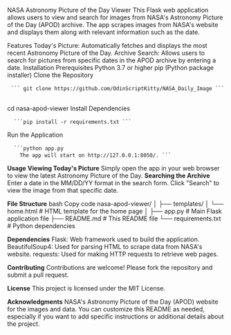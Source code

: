 NASA Astronomy Picture of the Day Viewer
This Flask web application allows users to view and search for images from NASA's Astronomy Picture of the Day (APOD) archive. The app scrapes images from NASA's website and displays them along with relevant information such as the date.

Features
Today's Picture: Automatically fetches and displays the most recent Astronomy Picture of the Day.
Archive Search: Allows users to search for pictures from specific dates in the APOD archive by entering a date.
Installation
Prerequisites
Python 3.7 or higher
pip (Python package installer)
Clone the Repository
<pre> <code>``` git clone https://github.com/OdinScriptKitty/NASA_Daily_Image ``` </code> </pre>



cd nasa-apod-viewer
Install Dependencies

<pre> <code> ```pip install -r requirements.txt ``` </code> </pre>




Run the Application
<pre> <code> ```python app.py
	The app will start on http://127.0.0.1:8050/. ``` </code> </pre>


**Usage**
**Viewing Today's Picture**
	Simply open the app in your web browser to view the latest Astronomy Picture of the Day.
**Searching the Archive**
	Enter a date in the MM/DD/YY format in the search form.
	Click "Search" to view the image from that specific date.

 
**File Structure**
	bash
	Copy code
	nasa-apod-viewer/
	│
	├── templates/
	│   └── home.html          # HTML template for the home page
	│
	├── app.py                 # Main Flask application file
	├── README.md              # This README file
	└── requirements.txt       # Python dependencies

 
**Dependencies**
Flask: Web framework used to build the application.
	BeautifulSoup4: Used for parsing HTML to scrape data from NASA's website.
	requests: Used for making HTTP requests to retrieve web pages.
 
**Contributing**
	Contributions are welcome! Please fork the repository and submit a pull request.

**License**
	This project is licensed under the MIT License.

**Acknowledgments**
	NASA's Astronomy Picture of the Day (APOD) website for the images and data.
	You can customize this README as needed, especially if you want to add specific instructions or 
	additional details about the project.
